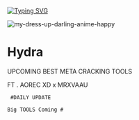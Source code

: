[![Typing SVG](https://readme-typing-svg.demolab.com/?lines=THIS+WILL+BE+THE+FUTURE+BEST;CRACKING+TOOLS;POWERED+BY+MRXVAU...;APOCALYPSE+COMING+SOON;🥶+🥶+🥶+🥶+🥶+🥶+🥶+🥶+🥶+🥶)](https://git.io/typing-svg)

![my-dress-up-darling-anime-happy](https://user-images.githubusercontent.com/88397313/224462663-6b5e62a4-0427-4a10-b1df-c19e0860afe6.gif)

  
  
  # Hydra
   UPCOMING BEST 
       META 
  CRACKING TOOLS



FT . AOREC XD  x MRXVAAU


     #DAILY UPDATE 

    Big TOOLS Coming #
